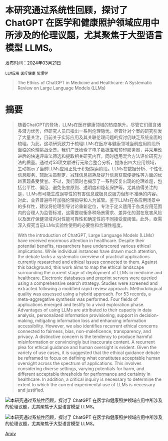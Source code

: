 # 本研究通过系统性回顾，探讨了 ChatGPT 在医学和健康照护领域应用中所涉及的伦理议题，尤其聚焦于大型语言模型 LLMS。

发布时间：2024年03月21日

`LLM应用` `医疗健康` `伦理学`

> The Ethics of ChatGPT in Medicine and Healthcare: A Systematic Review on Large Language Models (LLMs)

# 摘要

> 随着ChatGPT的登场，LLMs在医疗健康领域的热度飙升。尽管它们蕴含诸多潜力优势，但研究人员已指出一系列伦理隐忧。尽管针对个案的研究引发了大量关注，目前关于实际应用及其关联伦理问题的探讨仍缺乏系统全面的梳理。为此，这项研究致力于梳理LLMs在医疗与健康领域当前应用阶段所面临的伦理挑战全景。我们广泛检索了电子数据库和预印服务器，并采用改进后的快速评审法筛选和提取相关研究内容，同时运用混合方法评价研究方法的质量。通过对53项文献进行元聚合整合分析，提炼出四大应用领域，生动揭示了当前LLMs应用正处于积极探索阶段。LLMs在数据分析、个性化信息服务、辅助决策制定、减轻信息损耗及提升信息获取便捷性等方面的优越表现备受赞誉。不过，我们同时也揭示了一系列反复出现的伦理难题，包括公平性、偏见、避免伤害原则、透明度和隐私保护等。尤其值得关注的是，LLMs有可能生成误导性的有害信息或极具说服力但却不准确的内容。对此，业界普遍呼吁加强伦理指导和人为监管。鉴于LLMs在各应用场景中的多样性，建议将伦理引导讨论重新定位，专注于定义适用于各类应用范围内的合理人为监管标准，这需要权衡多种场景需求、差异化的潜在危害风险以及医疗保健领域内对性能可靠性和确定性的不同接受度阈值。此外，亟需深入探究当前LLMs实验性使用的必要性和合理性程度。

> With the introduction of ChatGPT, Large Language Models (LLMs) have received enormous attention in healthcare. Despite their potential benefits, researchers have underscored various ethical implications. While individual instances have drawn much attention, the debate lacks a systematic overview of practical applications currently researched and ethical issues connected to them. Against this background, this work aims to map the ethical landscape surrounding the current stage of deployment of LLMs in medicine and healthcare. Electronic databases and preprint servers were queried using a comprehensive search strategy. Studies were screened and extracted following a modified rapid review approach. Methodological quality was assessed using a hybrid approach. For 53 records, a meta-aggregative synthesis was performed. Four fields of applications emerged and testify to a vivid exploration phase. Advantages of using LLMs are attributed to their capacity in data analysis, personalized information provisioning, support in decision-making, mitigating information loss and enhancing information accessibility. However, we also identifies recurrent ethical concerns connected to fairness, bias, non-maleficence, transparency, and privacy. A distinctive concern is the tendency to produce harmful misinformation or convincingly but inaccurate content. A recurrent plea for ethical guidance and human oversight is evident. Given the variety of use cases, it is suggested that the ethical guidance debate be reframed to focus on defining what constitutes acceptable human oversight across the spectrum of applications. This involves considering diverse settings, varying potentials for harm, and different acceptable thresholds for performance and certainty in healthcare. In addition, a critical inquiry is necessary to determine the extent to which the current experimental use of LLMs is necessary and justified.

![本研究通过系统性回顾，探讨了 ChatGPT 在医学和健康照护领域应用中所涉及的伦理议题，尤其聚焦于大型语言模型 LLMS。](../../../paper_images/2403.14473/x1.png)

![本研究通过系统性回顾，探讨了 ChatGPT 在医学和健康照护领域应用中所涉及的伦理议题，尤其聚焦于大型语言模型 LLMS。](../../../paper_images/2403.14473/x2.png)

[Arxiv](https://arxiv.org/abs/2403.14473)